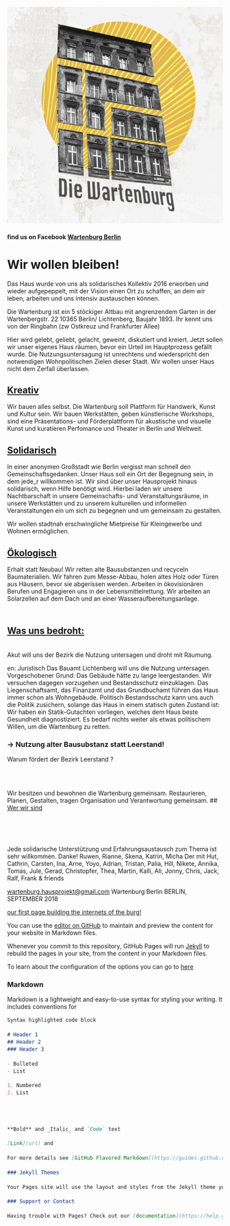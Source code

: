![Image](burglogo.jpg)

####                      find us on Facebook [Wartenburg Berlin](https://www.facebook.com/wartenburgberlinbleibt/)



#                         Wir wollen bleiben!

Das Haus wurde von uns als solidarisches Kollektiv 2016 erworben und wieder aufgepeppelt, mit der Vision einen Ort zu schaffen, 
an dem wir leben, arbeiten und uns intensiv austauschen können.

Die Wartenburg ist ein 5 stöckiger Altbau
mit angrenzendem Garten in der Wartenbergstr. 22
10365 Berlin/ Lichtenberg, Baujahr 1893.
Ihr kennt uns von der Ringbahn (zw Ostkreuz und Frankfurter Allee) 



Hier wird gelebt, geliebt,
gelacht, geweint, diskutiert und kreiert.
Jetzt sollen wir unser eigenes Haus räumen, bevor ein Urteil im Hauptprozess gefällt wurde. 
Die Nutzungsuntersagung ist unrechtens und wiederspricht den notwendigen Wohnpolitischen Zielen dieser Stadt. 
Wir wollen unser Haus nicht dem Zerfall überlassen.

## [Kreativ](Kreativ)

Wir bauen alles selbst.
Die Wartenburg soll Plattform für
Handwerk, Kunst und Kultur sein.
Wir bauen Werkstätten, geben künstlerische Workshops,
sind eine Präsentations- und Förderplattform für akustische und visuelle Kunst 
und kuratieren Perfomance und Theater in Berlin und Weltweit.


## [Solidarisch](Solidarisch)

In einer anonymen Großstadt wie
Berlin vergisst man schnell den
Gemeinschaftsgedanken.
Unser Haus soll ein Ort der Begegnung
sein, in dem jede_r willkommen ist.
Wir sind über unser Hausprojekt hinaus
solidarisch, wenn Hilfe benötigt wird.
Hierbei laden wir unsere Nachtbarschaft in unsere Gemeinschafts- und Veranstaltungsräume, in unsere Werkstätten und
zu unserem kulturellen und informellen Veranstaltungen
ein um sich zu begegnen und um gemeinsam zu gestalten.

Wir wollen stadtnah erschwingliche
Mietpreise für Kleingewerbe und Wohnen
ermöglichen.

##   [Ökologisch](oekologisch)

Erhalt statt Neubau!
Wir retten alte Bausubstanzen und
recyceln Baumaterialien.
Wir fahren zum Messe-Abbau,
holen altes Holz oder Türen
aus Häusern, bevor sie abgerissen
werden. Arbeiten in ökovisionären Berufen und 
Engagieren uns in der Lebensmittelrettung.
Wir arbeiten an Solarzellen auf dem Dach
und an einer Wasseraufbereitungsanlage.

##  [                  <br />                          Was uns bedroht:](Wasunsbedroht)
<br />
Akut will uns der Bezirk die Nutzung
untersagen und droht mit Räumung.

en:
Juristisch
Das Bauamt Lichtenberg will uns die Nutzung
untersagen. Vorgeschobener Grund:
Das Gebäude hätte zu lange leergestanden.
Wir versuchen dagegen vorzugehen und Bestandsschutz
einzuklagen.
Das Liegenschaftsamt, das Finanzamt und das
Grundbuchamt führen das Haus immer schon als
Wohngebäude.
Politisch
Bestandsschutz kann uns auch die Politik zusichern,
solange das Haus in einem statisch guten Zustand ist:
Wir haben ein Statik-Gutachten vorliegen,
welches dem Haus beste Gesundheit diagnostiziert.
Es bedarf nichts weiter als etwas politischem
Willen, um die Wartenburg zu retten.
 
 
### -> Nutzung alter Bausubstanz statt Leerstand!
Warum fördert der Bezirk
Leerstand ?

<br />
<br />

Wir besitzen und bewohnen die Wartenburg gemeinsam. Restaurieren, Planen, Gestalten, tragen Organisation und Verantwortung gemeinsam.
##[                                                                                       Wer wir sind](werwirsind)
 
 
 
<br />
<br />

<br />
 


 


Jede solidarische Unterstützung und
Erfahrungsaustausch zum Thema ist sehr
willkommen.
Danke! Ruwen, Rianne, Skena, Katrin, Micha
Der mit Hut, Cathrin, Carsten, Ina, Arne,
Yoyo, Adrian, Tristan, Palia, Hill, Nikete, Annika, Tomas, Jule, Gerad, Christopfer,
Thea, Martin, Kalli, Ali, Jonny, Chris, Jack, Ralf, Frank & friends


wartenburg.hausprojekt@gmail.com
Wartenburg Berlin
BERLIN, SEPTEMBER 2018



[our first page building the internets of the burg!](our_first_page)

You can use the [editor on GitHub](https://github.com/w22liebt/w22liebt.github.com/edit/master/README.md) to maintain and preview the content for your website in Markdown files.

Whenever you commit to this repository, GitHub Pages will run [Jekyll](https://jekyllrb.com/) to rebuild the pages in your site, from the content in your Markdown files.



To learn about the configuration of the options you can go to [here](https://jekyllrb.com/docs/configuration/)

### Markdown

Markdown is a lightweight and easy-to-use syntax for styling your writing. It includes conventions for

```markdown
Syntax highlighted code block

# Header 1
## Header 2
### Header 3

- Bulleted
- List

1. Numbered
2. List




**Bold** and _Italic_ and `Code` text

[Link](url) and

For more details see [GitHub Flavored Markdown](https://guides.github.com/features/mastering-markdown/).

### Jekyll Themes

Your Pages site will use the layout and styles from the Jekyll theme you have selected in your [repository settings](https://github.com/w22liebt/w22liebt.github.com/settings). The name of this theme is saved in the Jekyll `_config.yml` configuration file.

### Support or Contact

Having trouble with Pages? Check out our [documentation](https://help.github.com/categories/github-pages-basics/) or [contact support](https://github.com/contact) and we’ll help you sort it out.
